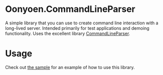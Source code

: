 # Oonyoen.CommandLineParser
A simple library that you can use to create command line interaction with a long-lived server. Intended primarily for test applications and demoing functionality. Uses the excellent library [CommandLineParser](https://github.com/commandlineparser/commandline).

# Usage

Check out [the sample](https://github.com/oonyoen-org/Oonyoen.CommandLineParser/tree/main/samples/Oonyoen.CommandLineParser.Sample) for an example of how to use this library.
